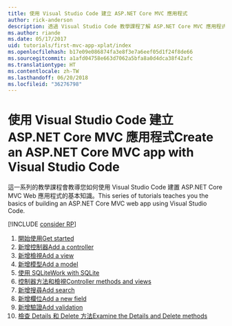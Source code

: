```yaml
---
title: 使用 Visual Studio Code 建立 ASP.NET Core MVC 應用程式
author: rick-anderson
description: 透過 Visual Studio Code 教學課程了解 ASP.NET Core MVC 應用程式的目錄。
ms.author: riande
ms.date: 05/17/2017
uid: tutorials/first-mvc-app-xplat/index
ms.openlocfilehash: b17e09e086874fa3e8f3e7a6eef05d1f24f8de66
ms.sourcegitcommit: a1afd04758e663d7062a5bfa8a0d4dca38f42afc
ms.translationtype: HT
ms.contentlocale: zh-TW
ms.lasthandoff: 06/20/2018
ms.locfileid: "36276798"
---
```

# <a name="create-an-aspnet-core-mvc-app-with-visual-studio-code"></a><span data-ttu-id="a3579-103">使用 Visual Studio Code 建立 ASP.NET Core MVC 應用程式</span><span class="sxs-lookup"><span data-stu-id="a3579-103">Create an ASP.NET Core MVC app with Visual Studio Code</span></span>

<span data-ttu-id="a3579-104">這一系列的教學課程會教導您如何使用 Visual Studio Code 建置 ASP.NET Core MVC Web 應用程式的基本知識。</span><span class="sxs-lookup"><span data-stu-id="a3579-104">This series of tutorials teaches you the basics of building an ASP.NET Core MVC web app using Visual Studio Code.</span></span> 

[!INCLUDE [consider RP](../../includes/razor.md)]

1. [<span data-ttu-id="a3579-105">開始使用</span><span class="sxs-lookup"><span data-stu-id="a3579-105">Get started</span></span>](xref:tutorials/first-mvc-app-xplat/start-mvc)
1. [<span data-ttu-id="a3579-106">新增控制器</span><span class="sxs-lookup"><span data-stu-id="a3579-106">Add a controller</span></span>](xref:tutorials/first-mvc-app-xplat/adding-controller)
1. [<span data-ttu-id="a3579-107">新增檢視</span><span class="sxs-lookup"><span data-stu-id="a3579-107">Add a view</span></span>](xref:tutorials/first-mvc-app-xplat/adding-view)
1. [<span data-ttu-id="a3579-108">新增模型</span><span class="sxs-lookup"><span data-stu-id="a3579-108">Add a model</span></span>](xref:tutorials/first-mvc-app-xplat/adding-model)
1. [<span data-ttu-id="a3579-109">使用 SQLite</span><span class="sxs-lookup"><span data-stu-id="a3579-109">Work with SQLite</span></span>](xref:tutorials/first-mvc-app-xplat/working-with-sql)
1. [<span data-ttu-id="a3579-110">控制器方法和檢視</span><span class="sxs-lookup"><span data-stu-id="a3579-110">Controller methods and views</span></span>](xref:tutorials/first-mvc-app-xplat/controller-methods-views)
1. [<span data-ttu-id="a3579-111">新增搜尋</span><span class="sxs-lookup"><span data-stu-id="a3579-111">Add search</span></span>](xref:tutorials/first-mvc-app-xplat/search)
1. [<span data-ttu-id="a3579-112">新增欄位</span><span class="sxs-lookup"><span data-stu-id="a3579-112">Add a new field</span></span>](xref:tutorials/first-mvc-app-xplat/new-field)
1. [<span data-ttu-id="a3579-113">新增驗證</span><span class="sxs-lookup"><span data-stu-id="a3579-113">Add validation</span></span>](xref:tutorials/first-mvc-app-xplat/validation)
1. [<span data-ttu-id="a3579-114">檢查 Details 和 Delete 方法</span><span class="sxs-lookup"><span data-stu-id="a3579-114">Examine the Details and Delete methods</span></span>](xref:tutorials/first-mvc-app/details)
